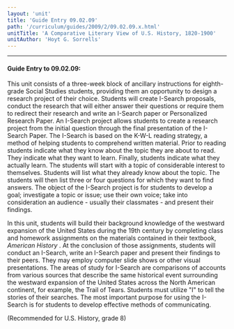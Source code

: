 ```yaml
---
layout: 'unit'
title: 'Guide Entry 09.02.09'
path: '/curriculum/guides/2009/2/09.02.09.x.html'
unitTitle: 'A Comparative Literary View of U.S. History, 1820-1900'
unitAuthor: 'Hoyt G. Sorrells'
---
```


<body>
<hr/>
 <h4>
  Guide Entry to 09.02.09:
 </h4>
 This unit consists of a three-week block of ancillary instructions for eighth-grade Social Studies students, providing them an opportunity to design a research project of their choice. Students will create I-Search proposals, conduct the research that will either answer their questions or require them to redirect their research and write an I-Search paper or Personalized Research Paper. An I-Search project allows students to create a research project from the initial question through the final presentation of the I-Search Paper. The I-Search is based on the K-W-L reading strategy, a method of helping students to comprehend written material. Prior to reading students indicate what they know about the topic they are about to read. They indicate what they want to learn. Finally, students indicate what they actually learn. The students will start with a topic of considerable interest to themselves. Students will list what they already know about the topic. The students will then list three or four questions for which they want to find answers. The object of the I-Search project is for students to develop a goal; investigate a topic or issue; use their own voice; take into consideration an audience - usually their classmates - and present their findings.
<p>
  In this unit, students will build their background knowledge of the westward expansion of the United States during the 19th century by completing class and homework assignments on the materials contained in their textbook,
  <i>
   American History
  </i>
  . At the conclusion of those assignments, students will conduct an I-Search, write an I-Search paper and present their findings to their peers. They may employ computer slide shows or other visual presentations. The areas of study for I-Search are comparisons of  accounts from various sources that describe the same historical event surrounding the westward expansion of the United States across the North American continent, for example, the Trail of Tears. Students must utilize "I" to tell the stories of their searches. The most important purpose for using the I-Search is for students to develop effective methods of communicating.
 </p>
<p>
  (Recommended for U.S. History, grade 8)
 </p>

</body>
